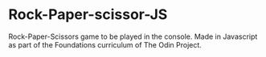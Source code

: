 # Rock-Paper-scissor-JS

Rock-Paper-Scissors game to be played in the console. Made in Javascript as part of the Foundations curriculum of The Odin Project.